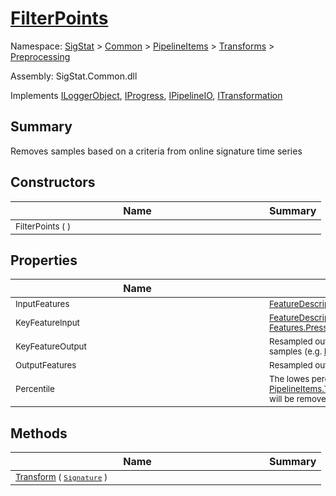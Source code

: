 # [FilterPoints](./FilterPoints.md)

Namespace: [SigStat]() > [Common](./../../../README.md) > [PipelineItems]() > [Transforms]() > [Preprocessing](./README.md)

Assembly: SigStat.Common.dll

Implements [ILoggerObject](./../../../ILoggerObject.md), [IProgress](./../../../Helpers/IProgress.md), [IPipelineIO](./../../../Pipeline/IPipelineIO.md), [ITransformation](./../../../ITransformation.md)

## Summary
Removes samples based on a criteria from online signature time series

## Constructors

| Name | Summary | 
| --- | --- | 
| <div style ="width:390px"><sub>FilterPoints (  )</sub></div>| <sub></sub></div>| <br>


## Properties

| Name | Summary | 
| --- | --- | 
| <div style ="width:390px"><sub>InputFeatures</sub></div>| <sub>[FeatureDescriptor](https://github.com/hargitomi97/sigstat/blob/master/docs/md/SigStat/Common/FeatureDescriptor.md) list of all features to resample</sub></div>| <br>
| <div style ="width:390px"><sub>KeyFeatureInput</sub></div>| <sub>[FeatureDescriptor](https://github.com/hargitomi97/sigstat/blob/master/docs/md/SigStat/Common/FeatureDescriptor.md) that controls the removal of samples (e.g. [Features.Pressure](https://github.com/hargitomi97/sigstat/blob/master/docs/md/SigStat/Common/Features.md))</sub></div>| <br>
| <div style ="width:390px"><sub>KeyFeatureOutput</sub></div>| <sub>Resampled output for [FeatureDescriptor](https://github.com/hargitomi97/sigstat/blob/master/docs/md/SigStat/Common/FeatureDescriptor.md) that controls the removal of samples (e.g. [Features.Pressure](https://github.com/hargitomi97/sigstat/blob/master/docs/md/SigStat/Common/Features.md))</sub></div>| <br>
| <div style ="width:390px"><sub>OutputFeatures</sub></div>| <sub>Resampled output for all input features</sub></div>| <br>
| <div style ="width:390px"><sub>Percentile</sub></div>| <sub>The lowes percentile of the [PipelineItems.Transforms.Preprocessing.FilterPoints.KeyFeatureInput](https://github.com/hargitomi97/sigstat/blob/master/docs/md/SigStat/Common/PipelineItems/Transforms/Preprocessing/FilterPoints.md) will be removed during filtering</sub></div>| <br>


## Methods

| Name | Summary | 
| --- | --- | 
| <div style ="width:390px"><sub>[Transform](./Methods/FilterPoints-100663753.md) ( [`Signature`](./../../../Signature.md) )</sub></div>| <sub></sub></div>| <br>


